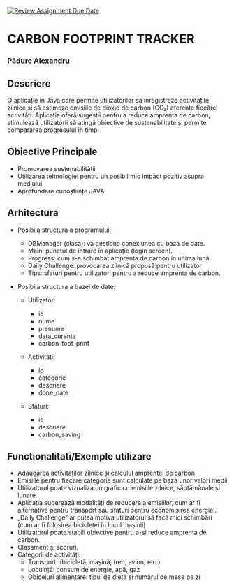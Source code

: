 [![Review Assignment Due Date](https://classroom.github.com/assets/deadline-readme-button-22041afd0340ce965d47ae6ef1cefeee28c7c493a6346c4f15d667ab976d596c.svg)](https://classroom.github.com/a/31XZyb90)
# CARBON FOOTPRINT TRACKER
### Pădure Alexandru

## Descriere
O aplicație în Java care permite utilizatorilor să înregistreze activitățile zilnice și să estimeze emisiile de dioxid de carbon (CO₂) aferente fiecărei activități. Aplicația oferă sugestii pentru a reduce amprenta de carbon, stimulează utilizatorii să atingă obiective de sustenabilitate și permite compararea progresului în timp.

## Obiective Principale


* Promovarea sustenabilității
* Utilizarea tehnologiei pentru un posibil mic impact pozitiv asupra mediului
* Aprofundare cunoștiințe JAVA 


## Arhitectura

* Posibila structura a programului:
    - DBManager (clasa): va gestiona conexiunea cu baza de date.
    - Main: punctul de intrare în aplicație (login screen).
    - Progress: cum s-a schimbat amprenta de carbon în ultima lună.
    - Daily Challenge: provocarea zilnică propusă pentru utilizator
    - Tips: sfaturi pentru utilizatori pentru a reduce amprenta de carbon.

* Posibila structura a bazei de date:
    - Utilizator: 
        + id 
        + nume
        + prenume
        + data_curenta
        + carbon_foot_print
        
    - Activitati:
        + id
        + categorie
        + descriere
        + done_date
    
    - Sfaturi:
        + id
        + descriere
        + carbon_saving 

## Functionalitati/Exemple utilizare
* Adăugarea activităților zilnice și calculul amprentei de carbon
* Emisiile pentru fiecare categorie sunt calculate pe baza unor valori medii
* Utilizatorul poate vizualiza un grafic cu emisiile zilnice, săptămânale și lunare.
* Aplicația sugerează modalități de reducere a emisiilor, cum ar fi alternative pentru transport sau sfaturi pentru economisirea energiei.
* „Daily Challenge” ar putea motiva utilizatorul să facă mici schimbări (cum ar fi folosirea bicicletei în locul mașinii)
* Utilizatorul poate stabili obiective pentru a-si reduce amprenta de carbon.
* Clasament și scoruri.
* Categorii de activități:
    - Transport: (bicicletă, mașină, tren, avion, etc.)
    - Locuință: consum de energie, apă, gaz
    - Obiceiuri alimentare: tipul de dietă și numărul de mese pe zi
